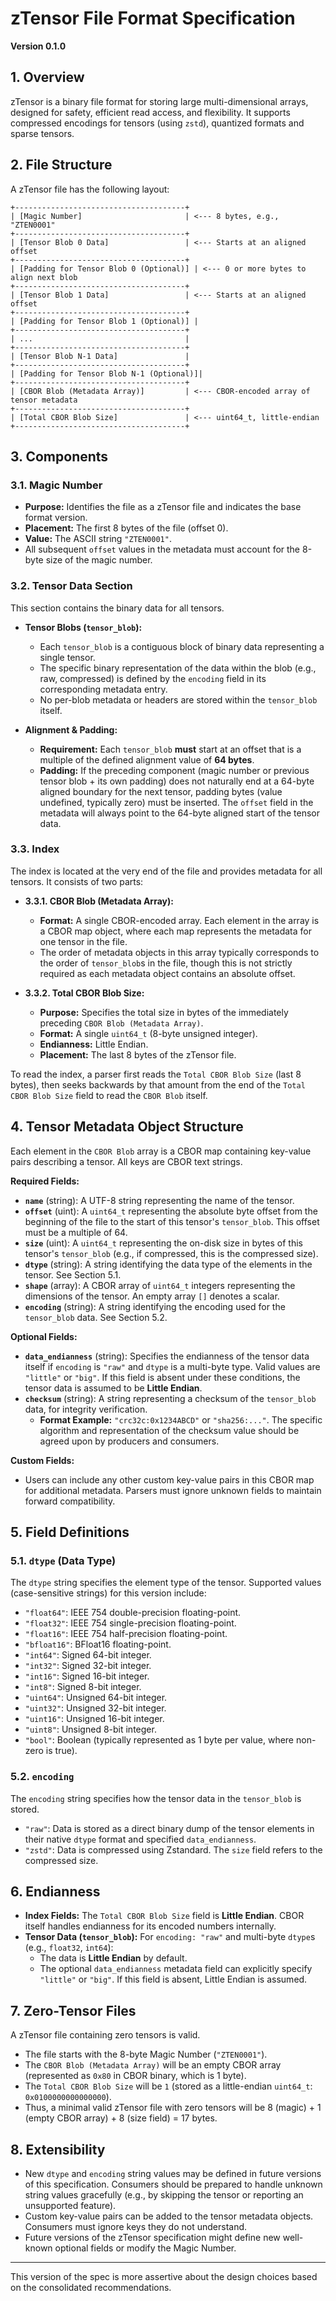 # zTensor File Format Specification

**Version 0.1.0**

## 1. Overview

zTensor is a binary file format for storing large multi-dimensional arrays, designed for safety, efficient read access, and flexibility.
It supports compressed encodings for tensors (using `zstd`), quantized formats and sparse tensors.

## 2. File Structure

A zTensor file has the following layout:

```
+--------------------------------------+
| [Magic Number]                       | <--- 8 bytes, e.g., "ZTEN0001"
+--------------------------------------+
| [Tensor Blob 0 Data]                 | <--- Starts at an aligned offset
+--------------------------------------+
| [Padding for Tensor Blob 0 (Optional)] | <--- 0 or more bytes to align next blob
+--------------------------------------+
| [Tensor Blob 1 Data]                 | <--- Starts at an aligned offset
+--------------------------------------+
| [Padding for Tensor Blob 1 (Optional)] |
+--------------------------------------+
| ...                                  |
+--------------------------------------+
| [Tensor Blob N-1 Data]               |
+--------------------------------------+
| [Padding for Tensor Blob N-1 (Optional)]|
+--------------------------------------+
| [CBOR Blob (Metadata Array)]         | <--- CBOR-encoded array of tensor metadata
+--------------------------------------+
| [Total CBOR Blob Size]               | <--- uint64_t, little-endian
+--------------------------------------+
```

## 3. Components

### 3.1. Magic Number

* **Purpose:** Identifies the file as a zTensor file and indicates the base format version.
* **Placement:** The first 8 bytes of the file (offset 0).
* **Value:** The ASCII string `"ZTEN0001"`.
* All subsequent `offset` values in the metadata must account for the 8-byte size of the magic number.

### 3.2. Tensor Data Section

This section contains the binary data for all tensors.

* **Tensor Blobs (`tensor_blob`):**
    * Each `tensor_blob` is a contiguous block of binary data representing a single tensor.
    * The specific binary representation of the data within the blob (e.g., raw, compressed) is defined by the `encoding` field in its corresponding metadata entry.
    * No per-blob metadata or headers are stored within the `tensor_blob` itself.

* **Alignment & Padding:**
    * **Requirement:** Each `tensor_blob` **must** start at an offset that is a multiple of the defined alignment value of **64 bytes**.
    * **Padding:** If the preceding component (magic number or previous tensor blob + its own padding) does not naturally end at a 64-byte aligned boundary for the next tensor, padding bytes (value undefined, typically zero) must be inserted. The `offset` field in the metadata will always point to the 64-byte aligned start of the tensor data.

### 3.3. Index

The index is located at the very end of the file and provides metadata for all tensors. It consists of two parts:

* **3.3.1. CBOR Blob (Metadata Array):**
    * **Format:** A single CBOR-encoded array. Each element in the array is a CBOR map object, where each map represents the metadata for one tensor in the file.
    * The order of metadata objects in this array typically corresponds to the order of `tensor_blob`s in the file, though this is not strictly required as each metadata object contains an absolute offset.

* **3.3.2. Total CBOR Blob Size:**
    * **Purpose:** Specifies the total size in bytes of the immediately preceding `CBOR Blob (Metadata Array)`.
    * **Format:** A single `uint64_t` (8-byte unsigned integer).
    * **Endianness:** Little Endian.
    * **Placement:** The last 8 bytes of the zTensor file.

To read the index, a parser first reads the `Total CBOR Blob Size` (last 8 bytes), then seeks backwards by that amount from the end of the `Total CBOR Blob Size` field to read the `CBOR Blob` itself.

## 4. Tensor Metadata Object Structure

Each element in the `CBOR Blob` array is a CBOR map containing key-value pairs describing a tensor. All keys are CBOR text strings.

**Required Fields:**

* **`name`** (string): A UTF-8 string representing the name of the tensor.
* **`offset`** (uint): A `uint64_t` representing the absolute byte offset from the beginning of the file to the start of this tensor's `tensor_blob`. This offset must be a multiple of 64.
* **`size`** (uint): A `uint64_t` representing the on-disk size in bytes of this tensor's `tensor_blob` (e.g., if compressed, this is the compressed size).
* **`dtype`** (string): A string identifying the data type of the elements in the tensor. See Section 5.1.
* **`shape`** (array): A CBOR array of `uint64_t` integers representing the dimensions of the tensor. An empty array `[]` denotes a scalar.
* **`encoding`** (string): A string identifying the encoding used for the `tensor_blob` data. See Section 5.2.

**Optional Fields:**

* **`data_endianness`** (string): Specifies the endianness of the tensor data itself if `encoding` is `"raw"` and `dtype` is a multi-byte type. Valid values are `"little"` or `"big"`. If this field is absent under these conditions, the tensor data is assumed to be **Little Endian**.
* **`checksum`** (string): A string representing a checksum of the `tensor_blob` data, for integrity verification.
    * **Format Example:** `"crc32c:0x1234ABCD"` or `"sha256:..."`. The specific algorithm and representation of the checksum value should be agreed upon by producers and consumers.

**Custom Fields:**
* Users can include any other custom key-value pairs in this CBOR map for additional metadata. Parsers must ignore unknown fields to maintain forward compatibility.

## 5. Field Definitions

### 5.1. `dtype` (Data Type)

The `dtype` string specifies the element type of the tensor. Supported values (case-sensitive strings) for this version include:
* `"float64"`: IEEE 754 double-precision floating-point.
* `"float32"`: IEEE 754 single-precision floating-point.
* `"float16"`: IEEE 754 half-precision floating-point.
* `"bfloat16"`: BFloat16 floating-point.
* `"int64"`: Signed 64-bit integer.
* `"int32"`: Signed 32-bit integer.
* `"int16"`: Signed 16-bit integer.
* `"int8"`: Signed 8-bit integer.
* `"uint64"`: Unsigned 64-bit integer.
* `"uint32"`: Unsigned 32-bit integer.
* `"uint16"`: Unsigned 16-bit integer.
* `"uint8"`: Unsigned 8-bit integer.
* `"bool"`: Boolean (typically represented as 1 byte per value, where non-zero is true).

### 5.2. `encoding`

The `encoding` string specifies how the tensor data in the `tensor_blob` is stored.
* `"raw"`: Data is stored as a direct binary dump of the tensor elements in their native `dtype` format and specified `data_endianness`.
* `"zstd"`: Data is compressed using Zstandard. The `size` field refers to the compressed size.

## 6. Endianness

* **Index Fields:** The `Total CBOR Blob Size` field is **Little Endian**. CBOR itself handles endianness for its encoded numbers internally.
* **Tensor Data (`tensor_blob`):** For `encoding: "raw"` and multi-byte `dtype`s (e.g., `float32`, `int64`):
    * The data is **Little Endian** by default.
    * The optional `data_endianness` metadata field can explicitly specify `"little"` or `"big"`. If this field is absent, Little Endian is assumed.

## 7. Zero-Tensor Files

A zTensor file containing zero tensors is valid.
* The file starts with the 8-byte Magic Number (`"ZTEN0001"`).
* The `CBOR Blob (Metadata Array)` will be an empty CBOR array (represented as `0x80` in CBOR binary, which is 1 byte).
* The `Total CBOR Blob Size` will be `1` (stored as a little-endian `uint64_t`: `0x0100000000000000`).
* Thus, a minimal valid zTensor file with zero tensors will be 8 (magic) + 1 (empty CBOR array) + 8 (size field) = 17 bytes.

## 8. Extensibility

* New `dtype` and `encoding` string values may be defined in future versions of this specification. Consumers should be prepared to handle unknown string values gracefully (e.g., by skipping the tensor or reporting an unsupported feature).
* Custom key-value pairs can be added to the tensor metadata objects. Consumers must ignore keys they do not understand.
* Future versions of the zTensor specification might define new well-known optional fields or modify the Magic Number.

---
This version of the spec is more assertive about the design choices based on the consolidated recommendations.